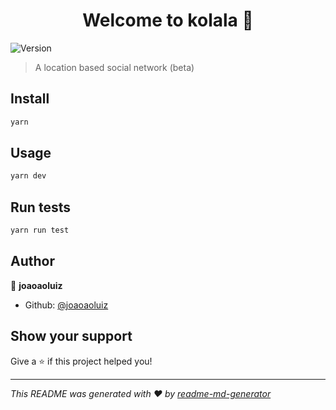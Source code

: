 <h1 align="center">Welcome to kolala 👋</h1>
<p>
  <img alt="Version" src="https://img.shields.io/badge/version-1.0.0-blue.svg?cacheSeconds=2592000" />
</p>

> A location based social network (beta)

## Install

```sh
yarn
```

## Usage

```sh
yarn dev
```

## Run tests

```sh
yarn run test
```

## Author

👤 **joaoaoluiz**

* Github: [@joaoaoluiz](https://github.com/joaoaoluiz)

## Show your support

Give a ⭐️ if this project helped you!

***
_This README was generated with ❤️ by [readme-md-generator](https://github.com/kefranabg/readme-md-generator)_